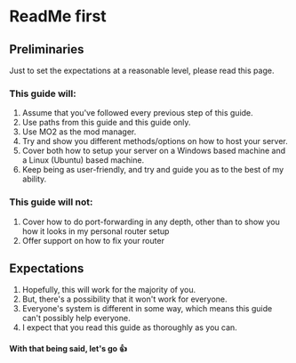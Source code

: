# ReadMe first

## Preliminaries

Just to set the expectations at a reasonable level, please read this page.

### **This guide will:**

1. Assume that you've followed every previous step of this guide.
2. Use paths from this guide and this guide only.
3. Use MO2 as the mod manager.
4. Try and show you different methods/options on how to host your server.
5. Cover both how to setup your server on a Windows based machine and a Linux (Ubuntu) based machine.
6. Keep being as user-friendly, and try and guide you as to the best of my ability.

### **This guide will not:**

1. Cover how to do port-forwarding in any depth, other than to show you how it looks in my personal router setup
2. Offer support on how to fix your router

## Expectations

1. Hopefully, this will work for the majority of you.
2. But, there's a possibility that it won't work for everyone.
3. Everyone's system is different in some way, which means this guide can't possibly help everyone.
4. I expect that you read this guide as thoroughly as you can.

#### With that being said, let's go :thumbsup:
